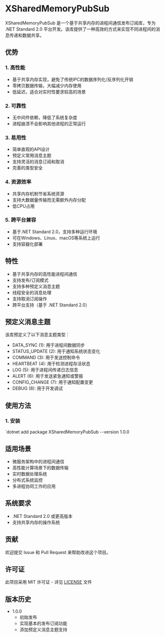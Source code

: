 # XSharedMemoryPubSub

XSharedMemoryPubSub 是一个基于共享内存的进程间通信发布订阅库，专为 .NET Standard 2.0 平台开发。该库提供了一种高效的方式来实现不同进程间的消息传递和数据共享。

## 优势

### 1. 高性能
- 基于共享内存实现，避免了传统IPC的数据序列化/反序列化开销
- 零拷贝数据传输，大幅减少内存使用
- 低延迟，适合对实时性要求较高的场景

### 2. 可靠性
- 无中间件依赖，降低了系统复杂度
- 进程崩溃不会影响其他进程的正常运行

### 3. 易用性
- 简单直观的API设计
- 预定义常用消息主题
- 支持灵活的消息订阅和取消
- 完善的类型安全

### 4. 资源效率
- 共享内存机制节省系统资源
- 支持大数据量传输而无需额外内存分配
- 低CPU占用

### 5. 跨平台兼容
- 基于.NET Standard 2.0，支持多种运行环境
- 可在Windows、Linux、macOS等系统上运行
- 支持容器化部署

## 特性

- 基于共享内存的高性能进程间通信
- 支持发布/订阅模式
- 支持多种预定义消息主题
- 线程安全的消息处理
- 支持取消订阅操作
- 跨平台支持（基于 .NET Standard 2.0）

## 预定义消息主题

该库预定义了以下消息主题类型：

- DATA_SYNC (1): 用于进程间数据同步
- STATUS_UPDATE (2): 用于通知系统状态变化
- COMMAND (3): 用于发送控制命令
- HEARTBEAT (4): 用于检测进程存活状态
- LOG (5): 用于进程间传递日志信息
- ALERT (6): 用于发送紧急通知或警报
- CONFIG_CHANGE (7): 用于通知配置变更
- DEBUG (8): 用于开发调试

## 使用方法

### 1. 安装
`dotnet add package XSharedMemoryPubSub --version 1.0.0



## 适用场景

- 微服务架构中的进程间通信
- 高性能计算场景下的数据传输
- 实时数据处理系统
- 分布式系统监控
- 多进程协同工作的应用

## 系统要求

- .NET Standard 2.0 或更高版本
- 支持共享内存的操作系统

## 贡献

欢迎提交 Issue 和 Pull Request 来帮助改进这个项目。

## 许可证

此项目采用 MIT 许可证 - 详见 [LICENSE](LICENSE) 文件

## 版本历史

- 1.0.0
  - 初始发布
  - 实现基本的发布订阅功能
  - 添加预定义消息主题支持
